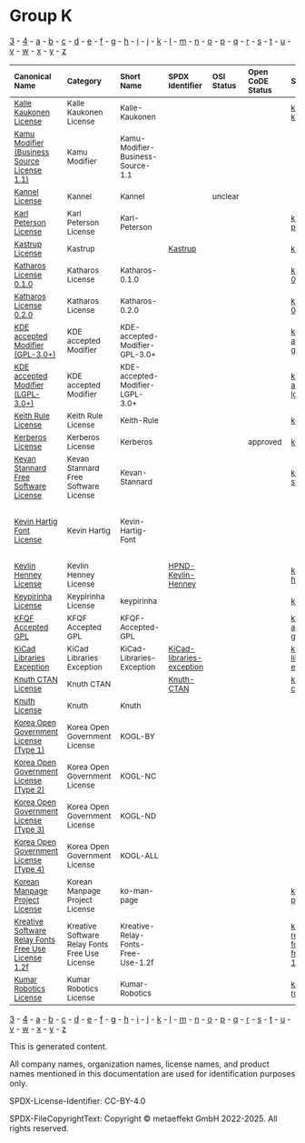 # Group K

[3](../[3]/README.md) -
[4](../[4]/README.md) -
[a](../[a]/README.md) - 
[b](../[b]/README.md) - 
[c](../[c]/README.md) - 
[d](../[d]/README.md) - 
[e](../[e]/README.md) - 
[f](../[f]/README.md) - 
[g](../[g]/README.md) - 
[h](../[h]/README.md) - 
[i](../[i]/README.md) - 
[j](../[j]/README.md) - 
[k](../[k]/README.md) - 
[l](../[l]/README.md) - 
[m](../[m]/README.md) - 
[n](../[n]/README.md) - 
[o](../[o]/README.md) - 
[p](../[p]/README.md) - 
[q](../[q]/README.md) - 
[r](../[r]/README.md) - 
[s](../[s]/README.md) - 
[t](../[t]/README.md) - 
[u](../[u]/README.md) - 
[v](../[v]/README.md) - 
[w](../[w]/README.md) - 
[x](../[x]/README.md) - 
[y](../[y]/README.md) - 
[z](../[z]/README.md)

|<sup>Canonical Name</sup>|<sup>Category</sup>|<sup>Short Name</sup>|<sup>SPDX Identifier</sup>|<sup>OSI Status</sup>|<sup>Open CoDE Status</sup>|<sup>ScanCode</sup>|<sup>Matched ScanCode</sup>|<sup>Type</sup>|
| :-- | :-- | :-- | :-- | :-- | :-- | :-- | :-- | :-- |
|<sup><a name="Kalle-Kaukonen-License">[Kalle Kaukonen License]([ka]/Kalle-Kaukonen-License.yaml)</a></sup>|<sup>Kalle Kaukonen License</sup>|<sup>Kalle-Kaukonen</sup>| | | |<sup>[kalle-kaukonen](https://github.com/nexB/scancode-toolkit/blob/develop/src/licensedcode/data/licenses/kalle-kaukonen.LICENSE)</sup>|<sup>[kalle-kaukonen](https://github.com/nexB/scancode-toolkit/blob/develop/src/licensedcode/data/licenses/kalle-kaukonen.LICENSE)</sup>|<sup>terms</sup>|
|<sup><a name="Kamu-Modifier-(Business-Source-License-1.1)">[Kamu Modifier (Business Source License 1.1)]([ka]/Kamu-Modifier-(Business-Source-License-1.1).yaml)</a></sup>|<sup>Kamu Modifier</sup>|<sup>Kamu-Modifier-Business-Source-1.1</sup>| | | | |<sup>[apache-2.0](https://github.com/nexB/scancode-toolkit/blob/develop/src/licensedcode/data/licenses/apache-2.0.LICENSE), [bsl-1.1](https://github.com/nexB/scancode-toolkit/blob/develop/src/licensedcode/data/licenses/bsl-1.1.LICENSE)</sup>|<sup>modifier</sup>|
|<sup><a name="Kannel-License">[Kannel License]([ka]/Kannel-License.yaml)</a></sup>|<sup>Kannel</sup>|<sup>Kannel</sup>| |<sup>unclear</sup>| | |<sup>[apache-1.1](https://github.com/nexB/scancode-toolkit/blob/develop/src/licensedcode/data/licenses/apache-1.1.LICENSE)</sup>|<sup>terms</sup>|
|<sup><a name="Karl-Peterson-License">[Karl Peterson License]([ka]/Karl-Peterson-License.yaml)</a></sup>|<sup>Karl Peterson License</sup>|<sup>Karl-Peterson</sup>| | | |<sup>[karl-peterson](https://github.com/nexB/scancode-toolkit/blob/develop/src/licensedcode/data/licenses/karl-peterson.LICENSE)</sup>|<sup>[karl-peterson](https://github.com/nexB/scancode-toolkit/blob/develop/src/licensedcode/data/licenses/karl-peterson.LICENSE)</sup>|<sup>terms</sup>|
|<sup><a name="Kastrup-License">[Kastrup License]([ka]/Kastrup-License.yaml)</a></sup>|<sup>Kastrup</sup>|<sup> </sup>|<sup>[Kastrup](https://spdx.org/licenses/Kastrup.html)</sup>| | |<sup>[kastrup](https://github.com/nexB/scancode-toolkit/blob/develop/src/licensedcode/data/licenses/kastrup.LICENSE)</sup>|<sup>[kastrup](https://github.com/nexB/scancode-toolkit/blob/develop/src/licensedcode/data/licenses/kastrup.LICENSE)</sup>|<sup>terms</sup>|
|<sup><a name="Katharos-License-0.1.0">[Katharos License 0.1.0]([ka]/Katharos-License-0.1.0.yaml)</a></sup>|<sup>Katharos License</sup>|<sup>Katharos-0.1.0</sup>| | | |<sup>[katharos-0.1.0](https://github.com/nexB/scancode-toolkit/blob/develop/src/licensedcode/data/licenses/katharos-0.1.0.LICENSE)</sup>|<sup>[katharos-0.1.0](https://github.com/nexB/scancode-toolkit/blob/develop/src/licensedcode/data/licenses/katharos-0.1.0.LICENSE)</sup>|<sup>terms</sup>|
|<sup><a name="Katharos-License-0.2.0">[Katharos License 0.2.0]([ka]/Katharos-License-0.2.0.yaml)</a></sup>|<sup>Katharos License</sup>|<sup>Katharos-0.2.0</sup>| | | |<sup>[katharos-0.2.0](https://github.com/nexB/scancode-toolkit/blob/develop/src/licensedcode/data/licenses/katharos-0.2.0.LICENSE)</sup>|<sup>[katharos-0.2.0](https://github.com/nexB/scancode-toolkit/blob/develop/src/licensedcode/data/licenses/katharos-0.2.0.LICENSE)</sup>|<sup>terms</sup>|
|<sup><a name="KDE-accepted-Modifier-(GPL-3.0+)">[KDE accepted Modifier (GPL-3.0+)]([kd]/KDE-accepted-Modifier-(GPL-3.0+).yaml)</a></sup>|<sup>KDE accepted Modifier</sup>|<sup>KDE-accepted-Modifier-GPL-3.0+</sup>| | | |<sup>[kde-accepted-gpl](https://github.com/nexB/scancode-toolkit/blob/develop/src/licensedcode/data/licenses/kde-accepted-gpl.LICENSE)</sup>|<sup>[kde-accepted-gpl](https://github.com/nexB/scancode-toolkit/blob/develop/src/licensedcode/data/licenses/kde-accepted-gpl.LICENSE)</sup>|<sup>modifier</sup>|
|<sup><a name="KDE-accepted-Modifier-(LGPL-3.0+)">[KDE accepted Modifier (LGPL-3.0+)]([kd]/KDE-accepted-Modifier-(LGPL-3.0+).yaml)</a></sup>|<sup>KDE accepted Modifier</sup>|<sup>KDE-accepted-Modifier-LGPL-3.0+</sup>| | | |<sup>[kde-accepted-lgpl](https://github.com/nexB/scancode-toolkit/blob/develop/src/licensedcode/data/licenses/kde-accepted-lgpl.LICENSE)</sup>|<sup>[kde-accepted-lgpl](https://github.com/nexB/scancode-toolkit/blob/develop/src/licensedcode/data/licenses/kde-accepted-lgpl.LICENSE)</sup>|<sup>modifier</sup>|
|<sup><a name="Keith-Rule-License">[Keith Rule License]([ke]/Keith-Rule-License.yaml)</a></sup>|<sup>Keith Rule License</sup>|<sup>Keith-Rule</sup>| | | |<sup>[keith-rule](https://github.com/nexB/scancode-toolkit/blob/develop/src/licensedcode/data/licenses/keith-rule.LICENSE)</sup>|<sup>[keith-rule](https://github.com/nexB/scancode-toolkit/blob/develop/src/licensedcode/data/licenses/keith-rule.LICENSE)</sup>|<sup>terms</sup>|
|<sup><a name="Kerberos-License">[Kerberos License]([ke]/Kerberos-License.yaml)</a></sup>|<sup>Kerberos License</sup>|<sup>Kerberos</sup>| | |<sup>approved</sup>|<sup>[kerberos](https://github.com/nexB/scancode-toolkit/blob/develop/src/licensedcode/data/licenses/kerberos.LICENSE)</sup>|<sup>[kerberos](https://github.com/nexB/scancode-toolkit/blob/develop/src/licensedcode/data/licenses/kerberos.LICENSE)</sup>|<sup>terms</sup>|
|<sup><a name="Kevan-Stannard-Free-Software-License">[Kevan Stannard Free Software License]([ke]/Kevan-Stannard-Free-Software-License.yaml)</a></sup>|<sup>Kevan Stannard Free Software License</sup>|<sup>Kevan-Stannard</sup>| | | |<sup>[kevan-stannard](https://github.com/nexB/scancode-toolkit/blob/develop/src/licensedcode/data/licenses/kevan-stannard.LICENSE)</sup>|<sup>[kevan-stannard](https://github.com/nexB/scancode-toolkit/blob/develop/src/licensedcode/data/licenses/kevan-stannard.LICENSE)</sup>|<sup>terms</sup>|
|<sup><a name="Kevin-Hartig-Font-License">[Kevin Hartig Font License]([ke]/Kevin-Hartig-Font-License.yaml)</a></sup>|<sup>Kevin Hartig</sup>|<sup>Kevin-Hartig-Font</sup>| | | | |<sup>[ofl-1.1](https://github.com/nexB/scancode-toolkit/blob/develop/src/licensedcode/data/licenses/ofl-1.1.LICENSE), [proprietary-license](https://github.com/nexB/scancode-toolkit/blob/develop/src/licensedcode/data/licenses/proprietary-license.LICENSE), [unknown-license-reference](https://github.com/nexB/scancode-toolkit/blob/develop/src/licensedcode/data/licenses/unknown-license-reference.LICENSE)</sup>|<sup>terms</sup>|
|<sup><a name="Kevlin-Henney-License">[Kevlin Henney License]([ke]/Kevlin-Henney-License.yaml)</a></sup>|<sup>Kevlin Henney License</sup>|<sup> </sup>|<sup>[HPND-Kevlin-Henney](https://spdx.org/licenses/HPND-Kevlin-Henney.html)</sup>| | |<sup>[kevlin-henney](https://github.com/nexB/scancode-toolkit/blob/develop/src/licensedcode/data/licenses/kevlin-henney.LICENSE)</sup>|<sup>[kevlin-henney](https://github.com/nexB/scancode-toolkit/blob/develop/src/licensedcode/data/licenses/kevlin-henney.LICENSE)</sup>|<sup>terms</sup>|
|<sup><a name="Keypirinha-License">[Keypirinha License]([ke]/Keypirinha-License.yaml)</a></sup>|<sup>Keypirinha License</sup>|<sup>keypirinha</sup>| | | |<sup>[keypirinha](https://github.com/nexB/scancode-toolkit/blob/develop/src/licensedcode/data/licenses/keypirinha.LICENSE)</sup>|<sup>[keypirinha](https://github.com/nexB/scancode-toolkit/blob/develop/src/licensedcode/data/licenses/keypirinha.LICENSE)</sup>|<sup>terms</sup>|
|<sup><a name="KFQF-Accepted-GPL">[KFQF Accepted GPL]([kf]/KFQF-Accepted-GPL.yaml)</a></sup>|<sup>KFQF Accepted GPL</sup>|<sup>KFQF-Accepted-GPL</sup>| | | |<sup>[kfqf-accepted-gpl](https://github.com/nexB/scancode-toolkit/blob/develop/src/licensedcode/data/licenses/kfqf-accepted-gpl.LICENSE)</sup>|<sup>[kfqf-accepted-gpl](https://github.com/nexB/scancode-toolkit/blob/develop/src/licensedcode/data/licenses/kfqf-accepted-gpl.LICENSE)</sup>|<sup>terms</sup>|
|<sup><a name="KiCad-Libraries-Exception">[KiCad Libraries Exception]([ki]/KiCad-Libraries-Exception.yaml)</a></sup>|<sup>KiCad Libraries Exception</sup>|<sup>KiCad-Libraries-Exception</sup>|<sup>[KiCad-libraries-exception](https://spdx.org/licenses/KiCad-libraries-exception.html)</sup>| | |<sup>[kicad-libraries-exception](https://github.com/nexB/scancode-toolkit/blob/develop/src/licensedcode/data/licenses/kicad-libraries-exception.LICENSE)</sup>|<sup>[kicad-libraries-exception](https://github.com/nexB/scancode-toolkit/blob/develop/src/licensedcode/data/licenses/kicad-libraries-exception.LICENSE)</sup>|<sup>exception</sup>|
|<sup><a name="Knuth-CTAN-License">[Knuth CTAN License]([kn]/Knuth-CTAN-License.yaml)</a></sup>|<sup>Knuth CTAN</sup>|<sup> </sup>|<sup>[Knuth-CTAN](https://spdx.org/licenses/Knuth-CTAN.html)</sup>| | |<sup>[knuth-ctan](https://github.com/nexB/scancode-toolkit/blob/develop/src/licensedcode/data/licenses/knuth-ctan.LICENSE)</sup>|<sup>[knuth-ctan](https://github.com/nexB/scancode-toolkit/blob/develop/src/licensedcode/data/licenses/knuth-ctan.LICENSE)</sup>|<sup>terms</sup>|
|<sup><a name="Knuth-License">[Knuth License]([kn]/Knuth-License.yaml)</a></sup>|<sup>Knuth</sup>|<sup>Knuth</sup>| | | | | |<sup>terms</sup>|
|<sup><a name="Korea-Open-Government-License-(Type-1)">[Korea Open Government License (Type 1)]([ko]/Korea-Open-Government-License-(Type-1).yaml)</a></sup>|<sup>Korea Open Government License</sup>|<sup>KOGL-BY</sup>| | | | | |<sup>terms</sup>|
|<sup><a name="Korea-Open-Government-License-(Type-2)">[Korea Open Government License (Type 2)]([ko]/Korea-Open-Government-License-(Type-2).yaml)</a></sup>|<sup>Korea Open Government License</sup>|<sup>KOGL-NC</sup>| | | | | |<sup>terms</sup>|
|<sup><a name="Korea-Open-Government-License-(Type-3)">[Korea Open Government License (Type 3)]([ko]/Korea-Open-Government-License-(Type-3).yaml)</a></sup>|<sup>Korea Open Government License</sup>|<sup>KOGL-ND</sup>| | | | | |<sup>terms</sup>|
|<sup><a name="Korea-Open-Government-License-(Type-4)">[Korea Open Government License (Type 4)]([ko]/Korea-Open-Government-License-(Type-4).yaml)</a></sup>|<sup>Korea Open Government License</sup>|<sup>KOGL-ALL</sup>| | | | | |<sup>terms</sup>|
|<sup><a name="Korean-Manpage-Project-License">[Korean Manpage Project License]([ko]/Korean-Manpage-Project-License.yaml)</a></sup>|<sup>Korean Manpage Project License</sup>|<sup>ko-man-page</sup>| | | |<sup>[ko-man-page](https://github.com/nexB/scancode-toolkit/blob/develop/src/licensedcode/data/licenses/ko-man-page.LICENSE)</sup>|<sup>[ko-man-page](https://github.com/nexB/scancode-toolkit/blob/develop/src/licensedcode/data/licenses/ko-man-page.LICENSE)</sup>|<sup>terms</sup>|
|<sup><a name="Kreative-Software-Relay-Fonts-Free-Use-License-1.2f">[Kreative Software Relay Fonts Free Use License 1.2f]([kr]/Kreative-Software-Relay-Fonts-Free-Use-License-1.2f.yaml)</a></sup>|<sup>Kreative Software Relay Fonts Free Use License</sup>|<sup>Kreative-Relay-Fonts-Free-Use-1.2f</sup>| | | |<sup>[kreative-relay-fonts-free-use-1.2f](https://github.com/nexB/scancode-toolkit/blob/develop/src/licensedcode/data/licenses/kreative-relay-fonts-free-use-1.2f.LICENSE)</sup>|<sup>[kreative-relay-fonts-free-use-1.2f](https://github.com/nexB/scancode-toolkit/blob/develop/src/licensedcode/data/licenses/kreative-relay-fonts-free-use-1.2f.LICENSE)</sup>|<sup>terms</sup>|
|<sup><a name="Kumar-Robotics-License">[Kumar Robotics License]([ku]/Kumar-Robotics-License.yaml)</a></sup>|<sup>Kumar Robotics License</sup>|<sup>Kumar-Robotics</sup>| | | |<sup>[kumar-robotics](https://github.com/nexB/scancode-toolkit/blob/develop/src/licensedcode/data/licenses/kumar-robotics.LICENSE)</sup>|<sup>[kumar-robotics](https://github.com/nexB/scancode-toolkit/blob/develop/src/licensedcode/data/licenses/kumar-robotics.LICENSE)</sup>|<sup>terms</sup>|

[3](../[3]/README.md) -
[4](../[4]/README.md) -
[a](../[a]/README.md) - 
[b](../[b]/README.md) - 
[c](../[c]/README.md) - 
[d](../[d]/README.md) - 
[e](../[e]/README.md) - 
[f](../[f]/README.md) - 
[g](../[g]/README.md) - 
[h](../[h]/README.md) - 
[i](../[i]/README.md) - 
[j](../[j]/README.md) - 
[k](../[k]/README.md) - 
[l](../[l]/README.md) - 
[m](../[m]/README.md) - 
[n](../[n]/README.md) - 
[o](../[o]/README.md) - 
[p](../[p]/README.md) - 
[q](../[q]/README.md) - 
[r](../[r]/README.md) - 
[s](../[s]/README.md) - 
[t](../[t]/README.md) - 
[u](../[u]/README.md) - 
[v](../[v]/README.md) - 
[w](../[w]/README.md) - 
[x](../[x]/README.md) - 
[y](../[y]/README.md) - 
[z](../[z]/README.md)


This is generated content.

All company names, organization names, license names, and product names mentioned in this documentation are used for identification purposes only.

SPDX-License-Identifier: CC-BY-4.0

SPDX-FileCopyrightText: Copyright © metaeffekt GmbH 2022-2025. All rights reserved.
